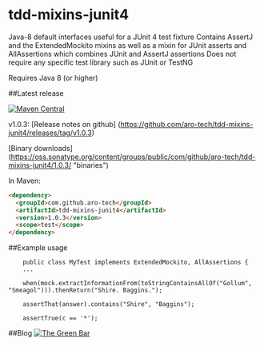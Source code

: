 # tdd-mixins-junit4
Java-8 default interfaces useful for a JUnit 4 test fixture
Contains AssertJ and the ExtendedMockito mixins as well as a mixin for JUnit asserts and AllAssertions which combines JUnit and AssertJ assertions
Does not require any specific test library such as JUnit or TestNG

Requires Java 8 (or higher)


##Latest release

[![Maven Central](https://maven-badges.herokuapp.com/maven-central/com.github.aro-tech/tdd-mixins-junit4/badge.svg)](http://search.maven.org/#artifactdetails|com.github.aro-tech|tdd-mixins-junit4|1.0.3|jar)

v1.0.3: [Release notes on github] (https://github.com/aro-tech/tdd-mixins-junit4/releases/tag/v1.0.3)

[Binary downloads] (https://oss.sonatype.org/content/groups/public/com/github/aro-tech/tdd-mixins-junit4/1.0.3/ "binaries")

In Maven:

```html
<dependency>
  <groupId>com.github.aro-tech</groupId>
  <artifactId>tdd-mixins-junit4</artifactId>
  <version>1.0.3</version>
  <scope>test</scope>
</dependency>
```

##Example usage 
```
	public class MyTest implements ExtendedMockito, AllAssertions { 
	...
```	

```
	when(mock.extractInformationFrom(toStringContainsAllOf("Gollum", "Smeagol"))).thenReturn("Shire. Baggins.");
```

```
	assertThat(answer).contains("Shire", "Baggins");
```
	
```
	assertTrue(c == '*');
```		
 
##Blog
[![The Green Bar](https://img.shields.io/badge/My_Blog:-The_Green_Bar-brightgreen.svg)](https://thegreenbar.wordpress.com/)
